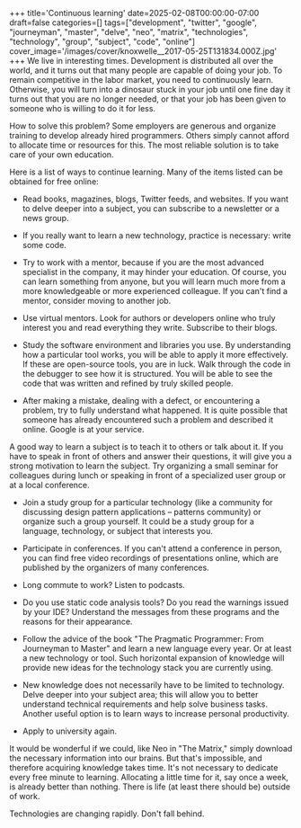+++
title='Continuous learning'
date=2025-02-08T00:00:00-07:00
draft=false
categories=[]
tags=["development", "twitter", "google", "journeyman", "master", "delve", "neo", "matrix", "technologies", "technology", "group", "subject", "code", "online"]
cover_image='/images/cover/knoxwelle__2017-05-25T131834.000Z.jpg'
+++
We live in interesting times. Development is distributed all over the world, and it turns out that many people are capable of doing your job. To remain competitive in the labor market, you need to continuously learn. Otherwise, you will turn into a dinosaur stuck in your job until one fine day it turns out that you are no longer needed, or that your job has been given to someone who is willing to do it for less.

How to solve this problem? Some employers are generous and organize training to develop already hired programmers. Others simply cannot afford to allocate time or resources for this. The most reliable solution is to take care of your own education.

Here is a list of ways to continue learning. Many of the items listed can be obtained for free online:

- Read books, magazines, blogs, Twitter feeds, and websites. If you want to delve deeper into a subject, you can subscribe to a newsletter or a news group.

- If you really want to learn a new technology, practice is necessary: write some code.

- Try to work with a mentor, because if you are the most advanced specialist in the company, it may hinder your education. Of course, you can learn something from anyone, but you will learn much more from a more knowledgeable or more experienced colleague. If you can't find a mentor, consider moving to another job.

- Use virtual mentors. Look for authors or developers online who truly interest you and read everything they write. Subscribe to their blogs.

- Study the software environment and libraries you use. By understanding how a particular tool works, you will be able to apply it more effectively. If these are open-source tools, you are in luck. Walk through the code in the debugger to see how it is structured. You will be able to see the code that was written and refined by truly skilled people.

- After making a mistake, dealing with a defect, or encountering a problem, try to fully understand what happened. It is quite possible that someone has already encountered such a problem and described it online. Google is at your service.

A good way to learn a subject is to teach it to others or talk about it. If you have to speak in front of others and answer their questions, it will give you a strong motivation to learn the subject. Try organizing a small seminar for colleagues during lunch or speaking in front of a specialized user group or at a local conference.

- Join a study group for a particular technology (like a community for discussing design pattern applications – patterns community) or organize such a group yourself. It could be a study group for a language, technology, or subject that interests you.

- Participate in conferences. If you can't attend a conference in person, you can find free video recordings of presentations online, which are published by the organizers of many conferences.

- Long commute to work? Listen to podcasts.

- Do you use static code analysis tools? Do you read the warnings issued by your IDE? Understand the messages from these programs and the reasons for their appearance.

- Follow the advice of the book "The Pragmatic Programmer: From Journeyman to Master" and learn a new language every year. Or at least a new technology or tool. Such horizontal expansion of knowledge will provide new ideas for the technology stack you are currently using.

- New knowledge does not necessarily have to be limited to technology. Delve deeper into your subject area; this will allow you to better understand technical requirements and help solve business tasks. Another useful option is to learn ways to increase personal productivity.

- Apply to university again.

It would be wonderful if we could, like Neo in "The Matrix," simply download the necessary information into our brains. But that's impossible, and therefore acquiring knowledge takes time. It's not necessary to dedicate every free minute to learning. Allocating a little time for it, say once a week, is already better than nothing. There is life (at least there should be) outside of work.

Technologies are changing rapidly. Don't fall behind.